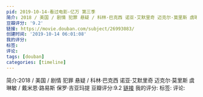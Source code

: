 ```yaml
---
pid: 2019-10-14-看过电影-亿万 第三季
简介: 2018 / 美国 / 剧情 犯罪 悬疑 / 科林·巴克西 诺亚·艾默里奇 迈克尔·莫里斯 虞琳敏 / 戴米恩·路易斯 保罗·吉亚玛提
豆瓣评分: '9.2'
链接: https://movie.douban.com/subject/26993083/
创建时间: '2019-10-14 06:01:08'
我的评分:
标签:
评论:
tags: [douban]
categories: [timeline]
---
```

简介:2018 / 美国 / 剧情 犯罪 悬疑 / 科林·巴克西 诺亚·艾默里奇 迈克尔·莫里斯 虞琳敏 / 戴米恩·路易斯 保罗·吉亚玛提
豆瓣评分:9.2
[链接](https://movie.douban.com/subject/26993083/)
我的评分:
标签:
评论:
